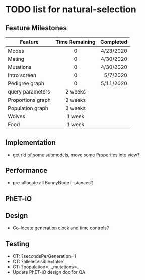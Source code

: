 # TODO list for natural-selection

## Feature Milestones

| Feature | Time Remaining | Completed |
| --- | :---: | ---: |
| Modes | 0 | 4/23/2020 |
| Mating | 0 | 4/30/2020 |
| Mutations | 0 | 4/30/2020 |
| Intro screen | 0 | 5/7/2020 |
| Pedigree graph | 0 | 5/11/2020 |
| query parameters | 2 weeks | |
| Proportions graph | 2 weeks | | 
| Population graph | 3 weeks | |
| Wolves | 1 week | |
| Food | 1 week | | 

## Implementation

* get rid of some submodels, move some Properties into view?

## Performance

* pre-allocate all BunnyNode instances?

## PhET-iO

## Design

* Co-locate generation clock and time controls?

## Testing

* CT: ?secondsPerGeneration=1
* CT: ?allelesVisible=false`
* CT: ?population=...,mutations=...
* Update PhET-iO design doc for QA
